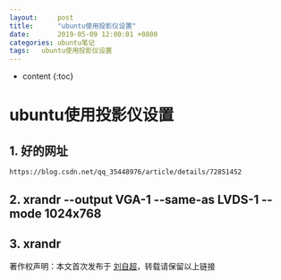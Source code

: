 ```yaml
---
layout:     post
title:      "ubuntu使用投影仪设置"
date:       2019-05-09 12:00:01 +0800
categories:	ubuntu笔记
tags:	ubuntu使用投影仪设置
---
```


* content
{:toc}



# ubuntu使用投影仪设置

## 1. 好的网址

```
https://blog.csdn.net/qq_35448976/article/details/72851452
```

## 2. xrandr --output VGA-1 --same-as LVDS-1 --mode 1024x768

## 3. xrandr


著作权声明：本文首次发布于 [刘自超](https://liuwc.xyz)，转载请保留以上链接     

